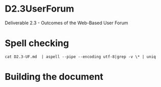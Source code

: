 # D2.3UserForum

Deliverable 2.3 - Outcomes of the Web-Based User Forum


#  Spell checking

`cat D2.3-UF.md  | aspell --pipe --encoding utf-8|grep -v \* | uniq`

#  Building the document
